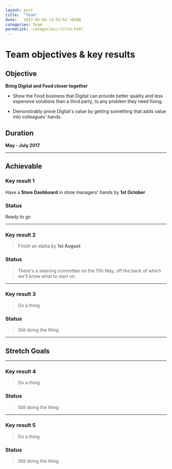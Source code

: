 ```yaml
---
layout: post
title:  "Team"
date:   2017-05-04 13:55:52 +0100
categories: team
permalink: :categories/:title.html
---
```


# Team objectives & key results

## Objective

**Bring Digital and Food closer together**

* Show the Food business that Digital can provide better quality and less expensive solutions than a third party, to any problem they need fixing.

* Demonstrably prove Digital's value by getting something that adds value into colleagues' hands.

## Duration

**May - July 2017**

---
Achievable
---

### Key result 1

 Have a **Store Dashboard** in store managers' hands by **1st October**

### Status

 Ready to go


---
### Key result 2

> Finish an alpha by **1st August**

### Status

> There's a steering committee on the 11th May, off the back of which we'll know what to start on.

---
### Key result 3

> Do a thing

### Status

> Still doing the thing

---
## Stretch Goals
---
### Key result 4

> Do a thing

### Status

> Still doing the thing

---
### Key result 5

> Do a thing

### Status

> Still doing the thing
